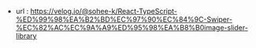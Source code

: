 - url : https://velog.io/@sohee-k/React-TypeScript-%ED%99%98%EA%B2%BD%EC%97%90%EC%84%9C-Swiper-%EC%82%AC%EC%9A%A9%ED%95%98%EA%B8%B0image-slider-library